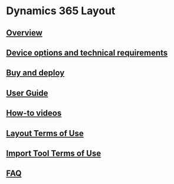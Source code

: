 # Dynamics 365 Layout
## [Overview](index.md)
## [Device options and technical requirements](requirements.md)
## [Buy and deploy](../licensing/buy-and-deploy.md)
## [User Guide](user-guide.md)
## [How-to videos](https://go.microsoft.com/fwlink/p/?linkid=2021489)
## [Layout Terms of Use](../legal/layout-license-terms.md)
## [Import Tool Terms of Use](../legal/import-tool-license-terms.md)
## [FAQ](faq.md)
